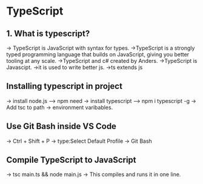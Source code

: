 # TypeScript
## 1. What is typescript?
-> TypeScript is JavaScript with syntax for types.
->TypeScript is a strongly typed programming language that builds on JavaScript, giving you better tooling at any scale.
->TypeScript and c# created by Anders.
->TypeScript is Javascipt.
->it is used to write better js.
->ts extends js

## Installing typescript in project
-> install node.js --> npm need
-> install typescript --> npm i typescript -g
-> Add tsc to path -> environment varibables.

## Use Git Bash inside VS Code
-> Ctrl + Shift + P → type:Select Default Profile -> Git Bash

## Compile TypeScript to JavaScript
-> tsc main.ts && node main.js
-> This compiles and runs it in one line.





